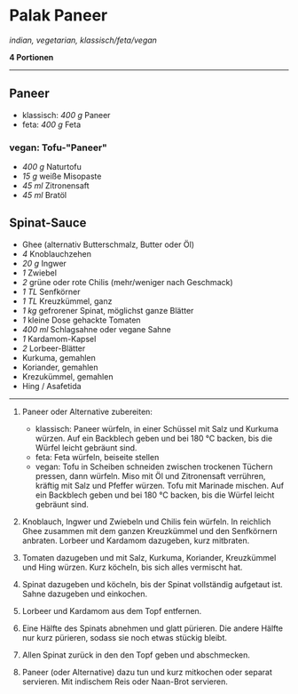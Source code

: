 # Palak Paneer

*indian, vegetarian, klassisch/feta/vegan*

**4 Portionen**

---

## Paneer

- klassisch: *400 g* Paneer
- feta: *400 g* Feta

### vegan: Tofu-"Paneer"

- *400 g* Naturtofu
- *15 g* weiße Misopaste
- *45 ml* Zitronensaft
- *45 ml* Bratöl

## Spinat-Sauce

- Ghee (alternativ Butterschmalz, Butter oder Öl)
- *4* Knoblauchzehen
- *20 g* Ingwer
- *1* Zwiebel
- *2* grüne oder rote Chilis (mehr/weniger nach Geschmack)
- *1 TL* Senfkörner
- *1 TL* Kreuzkümmel, ganz
- *1 kg* gefrorener Spinat, möglichst ganze Blätter
- *1* kleine Dose gehackte Tomaten
- *400 ml* Schlagsahne oder vegane Sahne
- *1* Kardamom-Kapsel
- *2* Lorbeer-Blätter
- Kurkuma, gemahlen
- Koriander, gemahlen
- Krezukümmel, gemahlen
- Hing / Asafetida

---

1. Paneer oder Alternative zubereiten:
   - klassisch: Paneer würfeln, in einer Schüssel mit Salz und Kurkuma würzen. Auf ein Backblech geben und bei 180 °C backen, bis
     die Würfel leicht gebräunt sind. 
   - feta: Feta würfeln, beiseite stellen
   - vegan: Tofu in Scheiben schneiden zwischen trockenen Tüchern pressen, dann würfeln. Miso mit Öl und Zitronensaft verrühren,
     kräftig mit Salz und Pfeffer würzen. Tofu mit Marinade mischen. Auf ein Backblech geben und bei 180 °C backen, bis die Würfel
     leicht gebräunt sind. 

2. Knoblauch, Ingwer und Zwiebeln und Chilis fein würfeln. In reichlich Ghee zusammen mit dem ganzen Kreuzkümmel und den
   Senfkörnern anbraten. Lorbeer und Kardamom dazugeben, kurz mitbraten.

3. Tomaten dazugeben und mit Salz, Kurkuma, Koriander, Kreuzkümmel und Hing würzen. Kurz köcheln, bis sich alles vermischt hat. 

4. Spinat dazugeben und köcheln, bis der Spinat vollständig aufgetaut ist. Sahne dazugeben und einkochen.

5. Lorbeer und Kardamom aus dem Topf entfernen. 

6. Eine Hälfte des Spinats abnehmen und glatt pürieren. Die andere Hälfte nur kurz pürieren, sodass sie noch etwas stückig bleibt. 

7. Allen Spinat zurück in den den Topf geben und abschmecken. 

6. Paneer (oder Alternative) dazu tun und kurz mitkochen oder separat servieren. Mit indischem Reis oder Naan-Brot servieren.
